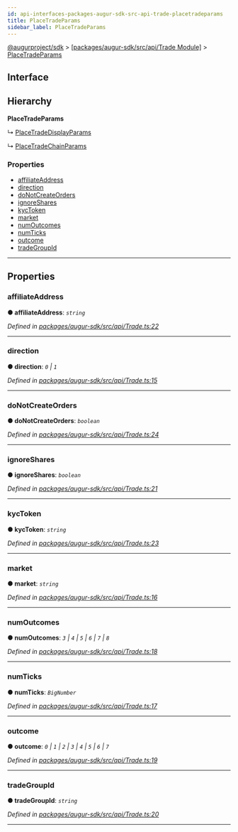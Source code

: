 ```yaml
---
id: api-interfaces-packages-augur-sdk-src-api-trade-placetradeparams
title: PlaceTradeParams
sidebar_label: PlaceTradeParams
---
```


[@augurproject/sdk](api-readme.md) > [[packages/augur-sdk/src/api/Trade Module]](api-modules-packages-augur-sdk-src-api-trade-module.md) > [PlaceTradeParams](api-interfaces-packages-augur-sdk-src-api-trade-placetradeparams.md)

## Interface

## Hierarchy

**PlaceTradeParams**

↳  [PlaceTradeDisplayParams](api-interfaces-packages-augur-sdk-src-api-trade-placetradedisplayparams.md)

↳  [PlaceTradeChainParams](api-interfaces-packages-augur-sdk-src-api-trade-placetradechainparams.md)

### Properties

* [affiliateAddress](api-interfaces-packages-augur-sdk-src-api-trade-placetradeparams.md#affiliateaddress)
* [direction](api-interfaces-packages-augur-sdk-src-api-trade-placetradeparams.md#direction)
* [doNotCreateOrders](api-interfaces-packages-augur-sdk-src-api-trade-placetradeparams.md#donotcreateorders)
* [ignoreShares](api-interfaces-packages-augur-sdk-src-api-trade-placetradeparams.md#ignoreshares)
* [kycToken](api-interfaces-packages-augur-sdk-src-api-trade-placetradeparams.md#kyctoken)
* [market](api-interfaces-packages-augur-sdk-src-api-trade-placetradeparams.md#market)
* [numOutcomes](api-interfaces-packages-augur-sdk-src-api-trade-placetradeparams.md#numoutcomes)
* [numTicks](api-interfaces-packages-augur-sdk-src-api-trade-placetradeparams.md#numticks)
* [outcome](api-interfaces-packages-augur-sdk-src-api-trade-placetradeparams.md#outcome)
* [tradeGroupId](api-interfaces-packages-augur-sdk-src-api-trade-placetradeparams.md#tradegroupid)

---

## Properties

<a id="affiliateaddress"></a>

###  affiliateAddress

**● affiliateAddress**: *`string`*

*Defined in [packages/augur-sdk/src/api/Trade.ts:22](https://github.com/AugurProject/augur/blob/0ea8996003/packages/augur-sdk/src/api/Trade.ts#L22)*

___
<a id="direction"></a>

###  direction

**● direction**: *`0` \| `1`*

*Defined in [packages/augur-sdk/src/api/Trade.ts:15](https://github.com/AugurProject/augur/blob/0ea8996003/packages/augur-sdk/src/api/Trade.ts#L15)*

___
<a id="donotcreateorders"></a>

###  doNotCreateOrders

**● doNotCreateOrders**: *`boolean`*

*Defined in [packages/augur-sdk/src/api/Trade.ts:24](https://github.com/AugurProject/augur/blob/0ea8996003/packages/augur-sdk/src/api/Trade.ts#L24)*

___
<a id="ignoreshares"></a>

###  ignoreShares

**● ignoreShares**: *`boolean`*

*Defined in [packages/augur-sdk/src/api/Trade.ts:21](https://github.com/AugurProject/augur/blob/0ea8996003/packages/augur-sdk/src/api/Trade.ts#L21)*

___
<a id="kyctoken"></a>

###  kycToken

**● kycToken**: *`string`*

*Defined in [packages/augur-sdk/src/api/Trade.ts:23](https://github.com/AugurProject/augur/blob/0ea8996003/packages/augur-sdk/src/api/Trade.ts#L23)*

___
<a id="market"></a>

###  market

**● market**: *`string`*

*Defined in [packages/augur-sdk/src/api/Trade.ts:16](https://github.com/AugurProject/augur/blob/0ea8996003/packages/augur-sdk/src/api/Trade.ts#L16)*

___
<a id="numoutcomes"></a>

###  numOutcomes

**● numOutcomes**: *`3` \| `4` \| `5` \| `6` \| `7` \| `8`*

*Defined in [packages/augur-sdk/src/api/Trade.ts:18](https://github.com/AugurProject/augur/blob/0ea8996003/packages/augur-sdk/src/api/Trade.ts#L18)*

___
<a id="numticks"></a>

###  numTicks

**● numTicks**: *`BigNumber`*

*Defined in [packages/augur-sdk/src/api/Trade.ts:17](https://github.com/AugurProject/augur/blob/0ea8996003/packages/augur-sdk/src/api/Trade.ts#L17)*

___
<a id="outcome"></a>

###  outcome

**● outcome**: *`0` \| `1` \| `2` \| `3` \| `4` \| `5` \| `6` \| `7`*

*Defined in [packages/augur-sdk/src/api/Trade.ts:19](https://github.com/AugurProject/augur/blob/0ea8996003/packages/augur-sdk/src/api/Trade.ts#L19)*

___
<a id="tradegroupid"></a>

###  tradeGroupId

**● tradeGroupId**: *`string`*

*Defined in [packages/augur-sdk/src/api/Trade.ts:20](https://github.com/AugurProject/augur/blob/0ea8996003/packages/augur-sdk/src/api/Trade.ts#L20)*

___

